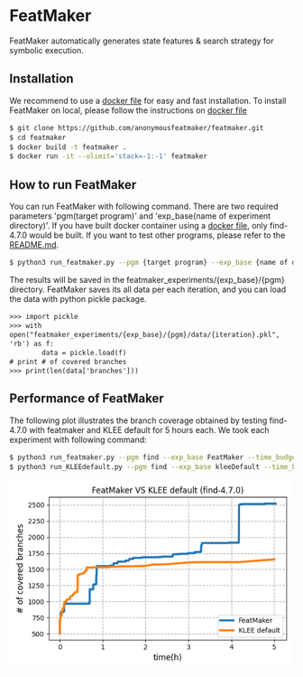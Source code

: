# FeatMaker

FeatMaker automatically generates state features & search strategy for symbolic execution.

## Installation
We recommend to use a [docker file](Dockerfile) for easy and fast installation. To install FeatMaker on local, please follow the instructions on [docker file](Dockerfile)
```bash
$ git clone https://github.com/anonymousfeatmaker/featmaker.git
$ cd featmaker
$ docker build -t featmaker .
$ docker run -it --ulimit='stack=-1:-1' featmaker
```

## How to run FeatMaker
You can run FeatMaker with following command. There are two required parameters 'pgm(target program)' and 'exp_base(name of experiment directory)'. If you have built docker container using a [docker file](Dockerfile), only find-4.7.0 would be built. If you want to test other programs, please refer to the [README.md](benchmarks/README.md). 
```bash
$ python3 run_featmaker.py --pgm {target program} --exp_base {name of directory you want to create}
```
The results will be saved in the featmaker_experiments/{exp_base}/{pgm} directory. FeatMaker saves its all data per each iteration, and you can load the data with python pickle package. 
```
>>> import pickle
>>> with open("featmaker_experiments/{exp_base}/{pgm}/data/{iteration}.pkl", 'rb') as f:
        data = pickle.load(f)
# print # of covered branches
>>> print(len(data['branches']))
```

## Performance of FeatMaker
The following plot illustrates the branch coverage obtained by testing find-4.7.0 with featmaker and KLEE default for 5 hours each. We took each experiment with following command:
```bash
$ python3 run_featmaker.py --pgm find --exp_base FeatMaker --time_budget 18000
$ python3 run_KLEEdefault.py --pgm find --exp_base kleeDefault --time_budget 18000
```
![find-coverage-comparison](./coverage.png)
